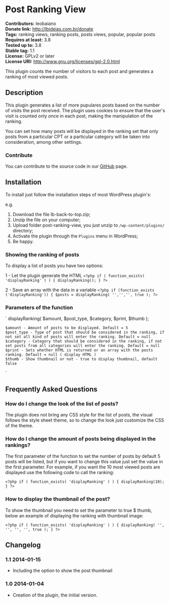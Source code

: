 # Post Ranking View #
**Contributors:** leobaiano  
**Donate link:** http://lbideias.com.br/donate  
**Tags:** ranking views, ranking posts, posts views, popular, popular posts  
**Requires at least:** 3.8  
**Tested up to:** 3.8  
**Stable tag:** 1.1  
**License:** GPLv2 or later  
**License URI:** http://www.gnu.org/licenses/gpl-2.0.html  

This plugin counts the number of visitors to each post and generates a ranking of most viewed posts.

## Description ##

This plugin generates a list of more pupulares posts based on the number of visits the post received. The plugin uses cookies to ensure that the user's visit is counted only once in each post, making the manipulation of the ranking.

You can set how many posts will be displayed in the ranking set that only posts from a particular CPT or a particular category will be taken into consideration, among other settings.

### Contribute ###

You can contribute to the source code in our [GitHub](https://github.com/leobaiano/Post-Ranking-View) page.

## Installation ##

To install just follow the installation steps of most WordPress plugin's:

e.g.

1. Download the file lb-back-to-top.zip;
2. Unzip the file on your computer;
3. Upload folder post-ranking-view, you just unzip to `/wp-content/plugins/` directory;
4. Activate the plugin through the `Plugins` menu in WordPress;
5. Be happy.

### Showing the ranking of posts ###

To display a list of posts you have two options:

1 - Let the plugin generate the HTML
`<?php
if ( function_exists( 'displayRanking' ) ) {
displayRanking();
}
?>`

2 - Save an array with the data in a variable
`<?php
if (function_exists ('displayRanking')) {
$posts = displayRanking( '','','', true );
?>`

### Parameters of the function ###

`
	displayRanking( $amount, $post_type, $category, $print, $thumb );

	$amount - Amount of posts to be displayed. Default = 5
	$post_type - Type of post that should be considered in the ranking, if not set all kind of posts will enter the ranking. Default = null
	$category - Category that should be considered in the ranking, if not set posts from all categories will enter the ranking. Default = null
	$print - Sets whether HTML is returned or an array with the posts ranking. Default = null ( display HTML )
	$thumb - Show thumbnail or not - true to display thumbnail, default false
`

## Frequently Asked Questions ##

### How do I change the look of the list of posts? ###

The plugin does not bring any CSS style for the list of posts, the visual follows the style sheet theme, so to change the look just customize the CSS of the theme.

### How do I change the amount of posts being displayed in the rankings? ###

The first parameter of the function to set the number of posts by default 5 posts will be listed, but if you want to change this value just set the value in the first parameter. For example, if you want the 10 most viewed posts are displayed use the following code to call the ranking:

`<?php
if ( function_exists( 'displayRanking' ) ) {
displayRanking(10);
}
?>`

### How to display the thumbnail of the post? ###

To show the thumbnail you need to set the parameter to true $ thumb, below an example of displaying the ranking with thumbnail image:

`<?php
if ( function_exists( 'displayRanking' ) ) {
displayRanking( '', '', '', '', true );
}
?>`

## Changelog ##

### 1.1 2014-01-15 ###

* Including the option to show the post thumbnail

### 1.0 2014-01-04 ###

* Creation of the plugin, the initial version.